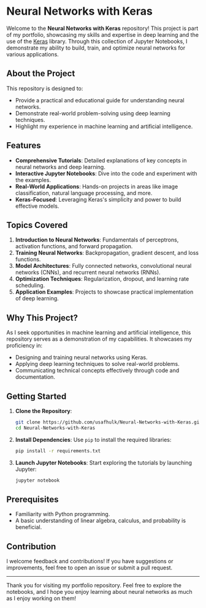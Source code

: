# Neural Networks with Keras

Welcome to the **Neural Networks with Keras** repository! This project is part of my portfolio, showcasing my skills and expertise in deep learning and the use of the [Keras](https://keras.io/) library. Through this collection of Jupyter Notebooks, I demonstrate my ability to build, train, and optimize neural networks for various applications.

## About the Project

This repository is designed to:
- Provide a practical and educational guide for understanding neural networks.
- Demonstrate real-world problem-solving using deep learning techniques.
- Highlight my experience in machine learning and artificial intelligence.

## Features

- **Comprehensive Tutorials**: Detailed explanations of key concepts in neural networks and deep learning.
- **Interactive Jupyter Notebooks**: Dive into the code and experiment with the examples.
- **Real-World Applications**: Hands-on projects in areas like image classification, natural language processing, and more.
- **Keras-Focused**: Leveraging Keras's simplicity and power to build effective models.

## Topics Covered

1. **Introduction to Neural Networks**: Fundamentals of perceptrons, activation functions, and forward propagation.
2. **Training Neural Networks**: Backpropagation, gradient descent, and loss functions.
3. **Model Architectures**: Fully connected networks, convolutional neural networks (CNNs), and recurrent neural networks (RNNs).
4. **Optimization Techniques**: Regularization, dropout, and learning rate scheduling.
5. **Application Examples**: Projects to showcase practical implementation of deep learning.

## Why This Project?

As I seek opportunities in machine learning and artificial intelligence, this repository serves as a demonstration of my capabilities. It showcases my proficiency in:
- Designing and training neural networks using Keras.
- Applying deep learning techniques to solve real-world problems.
- Communicating technical concepts effectively through code and documentation.

## Getting Started

1. **Clone the Repository**:
   ```bash
   git clone https://github.com/usafhulk/Neural-Networks-with-Keras.git
   cd Neural-Networks-with-Keras
   ```

2. **Install Dependencies**:
   Use `pip` to install the required libraries:
   ```bash
   pip install -r requirements.txt
   ```

3. **Launch Jupyter Notebooks**:
   Start exploring the tutorials by launching Jupyter:
   ```bash
   jupyter notebook
   ```

## Prerequisites

- Familiarity with Python programming.
- A basic understanding of linear algebra, calculus, and probability is beneficial.

## Contribution

I welcome feedback and contributions! If you have suggestions or improvements, feel free to open an issue or submit a pull request.

---

Thank you for visiting my portfolio repository. Feel free to explore the notebooks, and I hope you enjoy learning about neural networks as much as I enjoy working on them!
